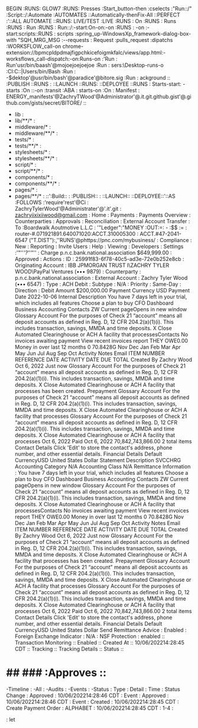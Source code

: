 BEGIN :RUNS:
GLOW7 :RUNS:
Presses :Start_button-then :cselects :"Run::/" :Script::/:Automate :AUTOMATES ::Automatically-thenFix-All ::PERFECT :'::ALL AUTOMATE ::RUNS:
LIVE/TEST :LIVE :RUNS :
On :RUNS :
Runs :RUNS :
Run :RUNS :
Run::/:-start:On-on:-on  :RUNS :
-on :-start:scripts::RUNS :
scripts :spring_up-WindowsXp_framework-dialog-box-with "SQH_MRG_MSG :--requests :
Request :pulls_request :dipatchs :WORKSFLOW_call-on chrome-extension://bpmcpldpdmajfigpchkicefoigmkfalc/views/app.html:-worksflows_call-dispatch:-on:Runs-on :'Run : 
Run'usr/bin/baash'@mojoejoejoejoe :Run :
sers:\Desktop-runs-o :CI:C::|Users/bin/Bash :Run :
-$dektop'@usr/bin/bash'@paradice'@bitore.sig :Run :
ackground ::
:PUBLISH ::RUNS :
::LAUNCH ::RUNS:
::DEPLOYEE ::RUNS :
Starts-start:
-starts :On ::-on :transit :ABA :
starts-on :On :
Manifest :
ENERGY_manifests'@ZachryTWood'@Administrator'@.it.git.github.gist'@.github.com/gists/secret/BITORE/ ::
  - lib : 
  - lib/**/* :
  - middleware/* :
  - middleware/**/* :
  - tests/* :
  - tests/**/* :
  - stylesheets/* :
  - stylesheets/**/* :
  - script/* :
  - script/**/* :
  - components/* :
  - components/**/* :
  - pages/* :
  - pages/**/* :
::':Build:: :
:PUBLISH:: :
::LAUNCH::
::DEPLOYEE::'::AS :FOLLOWS :'require'rest'@Ci  :
ZachryTylerWood'@Administrater'@'.it'.git :
zachryiixixiiwood@gmail.com :
Home :
Payments :
Payments Overview :
Counterparties :
Approvals :
Reconciliation :
External Account Transfer :
To :Boardwalk Aoutmotive L.L.C :
'"Ledger":"MONEY :OUT:=: - :$$ := :
router-#.071921891.640071020:ACCT.310005300 :
ACCT.#47-2041-6547 ("T.DIST"):,''RUNS'@phttps://pnc.com/mybusiness/ :
Compliance :
New :
Reporting :
Invite Users :
Help :
Viewing :
Developers :
Settings :'"''_'?'_'"'' :
Charge p.n.c.bank.national.association $649,999.00 :
Approved :
Actions :
ID :
25991f83-6f78-40c5-ad3e-72e0b252e8cb :
Originating Account :
IBB JPMORGAN TRUST I\ZACHRY TYLER WOOD\PayPal Ventures (••• 9879) :
Counterparty :
p.n.c.bank.national.association :
External Account :
Zachry Tyler Wood (••• 6547) :
Type :
ACH Debit :
Subtype :
N/A :
Priority :
Same-Day :
Direction :
Debit
Amount
$200,000.00
Payment Currency
USD
Payment Date
2022-10-06
Internal Description
You have 7 days left in your trial, which includes all features Choose a plan to buy CFO Dashboard Business Accounting Contacts ZW Current pageOpens in new window Glossary Account For the purposes of Check 21 “account” means all deposit accounts as defined in Reg. D, 12 CFR 204.2(a)(1)(i). This includes transaction, savings, MMDA and time deposits. X Close Automated Clearinghouse or ACH A facility that processesContacts No invoices awaiting payment View recent invoices report THEY OWE0.00 Money in over last 12 months 0 70.8428G Nov Dec Jan Feb Mar Apr May Jun Jul Aug Sep Oct Activity Notes Email ITEM NUMBER REFERENCE DATE ACTIVITY DATE DUE TOTAL Created By Zachry Wood Oct 6, 2022 Just now Glossary Account For the purposes of Check 21 “account” means all deposit accounts as defined in Reg. D, 12 CFR 204.2(a)(1)(i). This includes transaction, savings, MMDA and time deposits. X Close Automated Clearinghouse or ACH A facility that processes has been created. Prepayment Glossary Account For the purposes of Check 21 “account” means all deposit accounts as defined in Reg. D, 12 CFR 204.2(a)(1)(i). This includes transaction, savings, MMDA and time deposits. X Close Automated Clearinghouse or ACH A facility that processes Glossary Account For the purposes of Check 21 “account” means all deposit accounts as defined in Reg. D, 12 CFR 204.2(a)(1)(i). This includes transaction, savings, MMDA and time deposits. X Close Automated Clearinghouse or ACH A facility that processes Oct 6, 2022 Paid Oct 6, 2022 70,842,743,866.00 2 total items Contact Details Click 'Edit' to store the contact's address, phone number, and other essential details. Financial Details Default CurrencyUSD United States Dollar
Statement Description
SVCCHRG
Accounting Category
N/A
Accounting Class
N/A
Remittance Information :
You have 7 days left in your trial, which includes all features Choose a plan to buy CFO Dashboard Business Accounting Contacts ZW Current pageOpens in new window Glossary Account For the purposes of Check 21 “account” means all deposit accounts as defined in Reg. D, 12 CFR 204.2(a)(1)(i). This includes transaction, savings, MMDA and time deposits. X Close Automated Clearinghouse or ACH A facility that processesContacts No invoices awaiting payment View recent invoices report THEY OWE0.00 Money in over last 12 months 0 70.8428G Nov Dec Jan Feb Mar Apr May Jun Jul Aug Sep Oct Activity Notes Email ITEM NUMBER REFERENCE DATE ACTIVITY DATE DUE TOTAL Created By Zachry Wood Oct 6, 2022 Just now Glossary Account For the purposes of Check 21 “account” means all deposit accounts as defined in Reg. D, 12 CFR 204.2(a)(1)(i). This includes transaction, savings, MMDA and time deposits. X Close Automated Clearinghouse or ACH A facility that processes has been created. Prepayment Glossary Account For the purposes of Check 21 “account” means all deposit accounts as defined in Reg. D, 12 CFR 204.2(a)(1)(i). This includes transaction, savings, MMDA and time deposits. X Close Automated Clearinghouse or ACH A facility that processes Glossary Account For the purposes of Check 21 “account” means all deposit accounts as defined in Reg. D, 12 CFR 204.2(a)(1)(i). This includes transaction, savings, MMDA and time deposits. X Close Automated Clearinghouse or ACH A facility that processes Oct 6, 2022 Paid Oct 6, 2022 70,842,743,866.00 2 total items Contact Details Click 'Edit' to store the contact's address, phone number, and other essential details. Financial Details Default CurrencyUSD United States Dollar
Send Remittance Advice :
Enabled :
Foreign Exchange Indicator :
N/A :
NSF Protection :
enabled ::
Transaction Monitoring ::
Enabled ::
Created At ::
10/06/202214:28:45 CDT ::
Tracking ::
Tracking Details ::
Status ::
# ## ### :Approves ::
-Timeline :
 -All :
 -Audits :
 -Events :
 -Status :
Type :
Detail :
Time :
Status Change :
Approved :
10/06/202214:28:46 CDT :
Event :
Approved :
10/06/202214:28:46 CDT :
Event :
Created :
10/06/202214:28:45 CDT :
Create Payment Order :
ALPHABET :
10/06/202214:28:45 CDT :
1-4 :


 :
let

